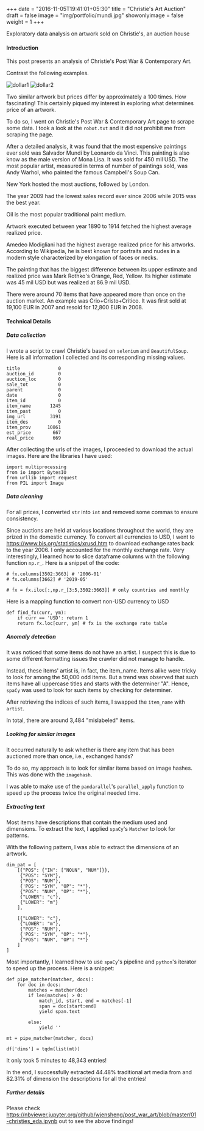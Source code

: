 +++
date = "2016-11-05T19:41:01+05:30"
title = "Christie's Art Auction"
draft = false
image = "img/portfolio/mundi.jpg"
showonlyimage = false
weight = 1
+++

Exploratory data analysis on artwork sold on Christie's, an auction house
<!--more-->

#### Introduction
This post presents an analysis of Christie's Post War & Contemporary Art. 

Contrast the following examples.

![dollar1][1]
![dollar2][2]

Two similar artwork but prices differ by approximately a 100 times. How fascinating! This certainly piqued my interest in exploring what determines price of an artwork.

To do so, I went on Christie's Post War & Contemporary Art page to scrape some data. I took a look at the `robot.txt` and it did not prohibit me from scraping the page.

After a detailed analysis, it was found that the most expensive paintings ever sold was Salvador Mundi by Leonardo da Vinci. This painting is also know as the male version of Mona Lisa. It was sold for 450 mil USD. The most popular artist, measured in terms of number of paintings sold, was Andy Warhol, who painted the famous Campbell's Soup Can.

New York hosted the most auctions, followed by London. 

The year 2009 had the lowest sales record ever since 2006 while 2015 was the best year.

Oil is the most popular traditional paint medium.

Artwork executed between year 1890 to 1914 fetched the highest average realized price.

Amedeo Modigliani had the highest average realized price for his artworks. According to Wikipedia, he is best known for portraits and nudes in a modern style characterized by elongation of faces or necks.

The painting that has the biggest difference between its upper estimate and realized price was Mark Rothko's Orange, Red, Yellow. Its higher estimate was 45 mil USD but was realized at 86.9 mil USD. 

There were around 70 items that have appeared more than once on the auction market. An example was Crio+Cristo+Critico. It was first sold at 19,100 EUR in 2007 and resold for 12,800 EUR in 2008.

#### Technical Details
##### Data collection
I wrote a script to crawl Christie's based on `selenium` and `BeautifulSoup`. Here is all information I collected and its corresponding missing values.
```
title              0
auction_id         0
auction_loc        0
sale_tot           0
parent             0
date               0
item_id            0
item_name       1245
item_past          0
img_url         3191
item_des           0
item_prov      10861
est_price        667
real_price       669
```

After collecting the urls of the images, I proceeded to download the actual images. Here are the libraries I have used:
```
import multiprocessing
from io import BytesIO
from urllib import request
from PIL import Image
```

##### Data cleaning
For all prices, I converted `str` into `int` and removed some commas to ensure consistency.

Since auctions are held at various locations throughout the world, they are prized in the domestic currency. To convert all currencies to USD, I went to https://www.bis.org/statistics/xrusd.htm to download exchange rates back to the year 2006. I only accounted for the monthly exchange rate. Very interestingly, I learned how to slice dataframe columns with the following function `np.r_`. Here is a snippet of the code:
```
# fx.columns[3502:3663] # '2006-01'
# fx.columns[3662] # '2019-05'

# fx = fx.iloc[:,np.r_[3:5,3502:3663]] # only countries and monthly
```
Here is a mapping function to convert non-USD currency to USD
```
def find_fx(curr, ym):
    if curr == 'USD': return 1
    return fx.loc[curr, ym] # fx is the exchange rate table  
```

##### Anomaly detection
It was noticed that some items do not have an artist. I suspect this is due to some different formatting issues the crawler did not manage to handle.

Instead, these items' artist is, in fact, the item_name. Items alike were tricky to look for among the 50,000 odd items. But a trend was observed that such items have all uppercase titles and starts with the determiner "A". Hence, `spaCy` was used to look for such items by checking for determiner.

After retrieving the indices of such items, I swapped the `item_name` with `artist`.

In total, there are around 3,484 "mislabeled" items.

##### Looking for similar images
It occurred naturally to ask whether is there any item that has been auctioned more than once, i.e., exchanged hands?

To do so, my approach is to look for similar items based on image hashes. This was done with the `imagehash`.

I was able to make use of the `pandarallel`'s `parallel_apply` function to speed up the process twice the original needed time.

##### Extracting text
Most items have descriptions that contain the medium used and dimensions. To extract the text, I applied `spaCy`'s `Matcher` to look for patterns. 

With the following pattern, I was able to extract the dimensions of an artwork.

```
dim_pat = [
    [{"POS": {"IN": ["NOUN", "NUM"]}},
     {"POS": "SYM"}, 
     {"POS": "NUM"},
     {'POS': "SYM", "OP": "*"},
     {"POS": "NUM", "OP": "*"},
     {"LOWER": "c"},
     {"LOWER": "m"}
    ],
    
    [{"LOWER": "c"},
     {"LOWER": "m"},
     {"POS": "NUM"},
     {'POS': "SYM", "OP": "*"},
     {"POS": "NUM", "OP": "*"}     
    ]   
]
```

Most importantly, I learned how to use `spaCy`'s pipeline and `python`'s iterator to speed up the process. Here is a snippet:
```
def pipe_matcher(matcher, docs):
    for doc in docs:
        matches = matcher(doc)
        if len(matches) > 0:
            match_id, start, end = matches[-1]    
            span = doc[start:end]  
            yield span.text    
            
        else:
            yield ''   

mt = pipe_matcher(matcher, docs)

df['dims'] = tqdm(list(mt))
```
It only took 5 minutes to 48,343 entries!

In the end, I successfully extracted 44.48% traditional art media from and 82.31% of dimension the descriptions for all the entries!

##### Further details
Please check https://nbviewer.jupyter.org/github/wjensheng/post_war_art/blob/master/01-christies_eda.ipynb out to see the above findings!

[1]: /img/portfolio/dollar1.png
[2]: /img/portfolio/dollar2.png